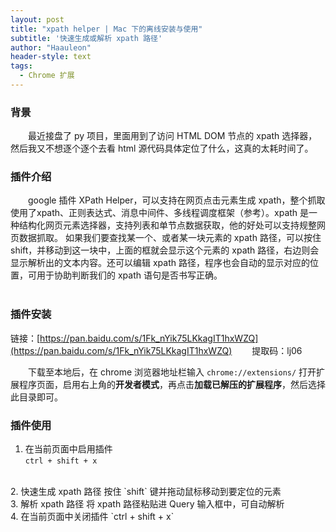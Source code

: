 ```yaml
---
layout: post
title: "xpath helper | Mac 下的离线安装与使用"
subtitle: '快速生成或解析 xpath 路径'
author: "Haauleon"
header-style: text
tags:
  - Chrome 扩展
---  
```



### 背景
&emsp;&emsp;最近接盘了 py 项目，里面用到了访问 HTML DOM 节点的 xpath 选择器，然后我又不想逐个逐个去看 html 源代码具体定位了什么，这真的太耗时间了。 
<br>    

### 插件介绍  
&emsp;&emsp;google 插件 XPath Helper，可以支持在网页点击元素生成 xpath，整个抓取使用了xpath、正则表达式、消息中间件、多线程调度框架（参考）。xpath 是一种结构化网页元素选择器，支持列表和单节点数据获取，他的好处可以支持规整网页数据抓取。
如果我们要查找某一个、或者某一块元素的 xpath 路径，可以按住 shift，并移动到这一块中，上面的框就会显示这个元素的 xpath 路径，右边则会显示解析出的文本内容。还可以编辑 xpath 路径，程序也会自动的显示对应的位置，可用于协助判断我们的 xpath 语句是否书写正确。     
<br>

### 插件安装      
链接：[https://pan.baidu.com/s/1Fk_nYik75LKkagIT1hxWZQ](https://pan.baidu.com/s/1Fk_nYik75LKkagIT1hxWZQ) &emsp;&emsp;提取码：lj06        

&emsp;&emsp;下载至本地后，在 chrome 浏览器地址栏输入 `chrome://extensions/` 打开扩展程序页面，启用右上角的**开发者模式**，再点击**加载已解压的扩展程序**，然后选择此目录即可。
<br>


### 插件使用
1. 在当前页面中启用插件   
`ctrl + shift + x`      
<br>
2. 快速生成 xpath 路径     
按住 `shift` 键并拖动鼠标移动到要定位的元素     
<br>
3. 解析 xpath 路径    
将 xpath 路径粘贴进 Query 输入框中，可自动解析      
<br>
4. 在当前页面中关闭插件   
`ctrl + shift + x`